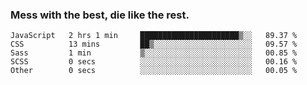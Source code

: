 ### Mess with the best, die like the rest.


<!--START_SECTION:waka-->
```text
JavaScript   2 hrs 1 min     ██████████████████████▒░░   89.37 % 
CSS          13 mins         ██▒░░░░░░░░░░░░░░░░░░░░░░   09.57 % 
Sass         1 min           ▒░░░░░░░░░░░░░░░░░░░░░░░░   00.85 % 
SCSS         0 secs          ░░░░░░░░░░░░░░░░░░░░░░░░░   00.16 % 
Other        0 secs          ░░░░░░░░░░░░░░░░░░░░░░░░░   00.05 % 
```
<!--END_SECTION:waka-->
